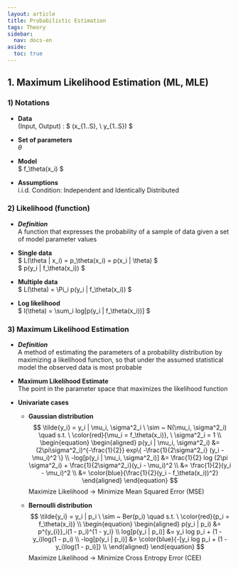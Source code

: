 ```yaml
---
layout: article
title: Probabilistic Estimation
tags: Theory
sidebar:
  nav: docs-en
aside:
  toc: true
---
```


<!--more-->

## 1. Maximum Likelihood Estimation (ML, MLE)
### 1) Notations
- **Data** <br>
(Input, Output) : $ (x_{1..S}, \ y_{1..S}) $

- **Set of parameters** <br>
$\theta$

- **Model** <br>
$ f_\theta(x_i) $

- **Assumptions** <br>
i.i.d. Condition: Independent and Identically Distributed


### 2) Likelihood (function)
- ***Definition*** <br>
A function that expresses the probability of a sample of data given a set of model parameter values

- **Single data** <br>
$ L(\theta | x_i) = p_\theta(x_i) = p(x_i | \theta) $ <br>
$ p(y_i | f_\theta(x_i)) $

- **Multiple data** <br>
$ L(\theta) = \Pi_i p(y_i | f_\theta(x_i)) $

- **Log likelihood** <br>
$ l(\theta) = \sum_i log[p(y_i | f_\theta(x_i))] $


### 3) Maximum Likelihood Estimation
- ***Definition*** <br>
A method of estimating the parameters of a probability distribution by maximizing a likelihood function, so that under the assumed statistical model the observed data is most probable

- **Maximum Likelihood Estimate** <br>
The point in the parameter space that maximizes the likelihood function

- **Univariate cases** <br>
  - **Gaussian distribution** <br>
  $$
  \tilde{y_i} = y_i | \mu_i, \sigma^2_i \ \sim ~ N(\mu_i, \sigma^2_i) \quad s.t. \  \color{red}{\mu_i = f_\theta(x_i)}, \ \sigma^2_i = 1 \\
  \begin{equation}
  \begin{aligned}
    p(y_i | \mu_i, \sigma^2_i) &= (2\pi\sigma^2_i)^{-\frac{1}{2}} exp\{ -\frac{1}{2\sigma^2_i} (y_i - \mu_i)^2 \} \\
    -log[p(y_i | \mu_i, \sigma^2_i)] &= \frac{1}{2} log (2\pi \sigma^2_i) + \frac{1}{2\sigma^2_i}(y_i - \mu_i)^2 \\
    &∝ \frac{1}{2}(y_i - \mu_i)^2 \\
    &= \color{blue}{\frac{1}{2}(y_i - f_\theta(x_i))^2}
  \end{aligned}
  \end{equation}
  $$
  Maximize Likelihood → Minimize Mean Squared Error (MSE)

  - **Bernoulli distribution** <br>
  $$
  \tilde{y_i} = y_i | p_i \ \sim ~ Ber(p_i) \quad s.t. \  \color{red}{p_i = f_\theta(x_i)} \\
  \begin{equation}
  \begin{aligned}
    p(y_i | p_i) &= p^{y_{i}}_i(1 - p_i)^{1 - y_i} \\
    log[p(y_i | p_i)] &= y_i log p_i + (1 - y_i)log(1 - p_i) \\
    -log[p(y_i | p_i)] &= \color{blue}{-[y_i log p_i + (1 - y_i)log(1 - p_i)]} \\
  \end{aligned}
  \end{equation}
  $$
  Maximize Likelihood → Minimize Cross Entropy Error (CEE)
